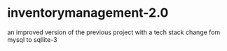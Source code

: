 ﻿# inventorymanagement-2.0
an improved version of the previous project with a tech stack change fom mysql to sqllite-3
